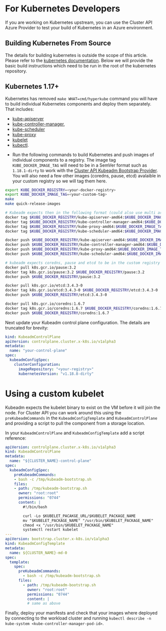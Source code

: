 # For Kubernetes Developers

If you are working on Kubernetes upstream, you can use the Cluster API Azure Provider to test your build of Kubernetes in an Azure environment.

## Building Kubernetes From Source

The details for building kubernetes is outside the scope of this article.  Please refer to the [kubernetes documentation](https://github.com/kubernetes/community/tree/master/contributors/devel).  Below we will provide the basic build instructions which need to be run in the root of the kubernetes repository.

## Kubernetes 1.17+

Kubernetes has removed `make WHAT=cmd/hyperkube` command you will have to build individual Kubernetes components and deploy them separately. That includes:

- [kube-apiserver](https://kubernetes.io/docs/reference/command-line-tools-reference/kube-apiserver/)
- [kube-controller-manager](https://kubernetes.io/docs/reference/command-line-tools-reference/kube-controller-manager/),
- [kube-scheduler](https://kubernetes.io/docs/reference/command-line-tools-reference/kube-scheduler/)
- [kube-proxy](https://kubernetes.io/docs/reference/command-line-tools-reference/kube-proxy/)
- [kubelet](https://kubernetes.io/docs/reference/command-line-tools-reference/kubelet/)
- [kubectl](https://kubernetes.io/docs/reference/kubectl/overview/).

* Run the following commands to build Kubernetes and push images of individual components to a registry.  The image tag `KUBE_DOCKER_IMAGE_TAG` will need to be in a SemVer format such as `1.18.1-dirty` to work with the [Cluster API Kubeadm Bootstrap Provider](https://github.com/kubernetes-sigs/cluster-api/tree/master/bootstrap/kubeadm).  You will also need a few other images (coredns, pause, etcd) avalaible in your custom registry so we will tag them here.

```bash
export KUBE_DOCKER_REGISTRY=<your-docker-registry>
export KUBE_DOCKER_IMAGE_TAG=<your-custom-tag>
make
make quick-release-images

# Kubeadm expects then in the following format (could also use multi arch manifest if needed)
docker tag $KUBE_DOCKER_REGISTRY/kube-apiserver-amd64:$KUBE_DOCKER_IMAGE_TAG $KUBE_DOCKER_REGISTRY/kube-apiserver:$KUBE_DOCKER_IMAGE_TAG
docker tag $KUBE_DOCKER_REGISTRY/kube-controller-manager-amd64:$KUBE_DOCKER_IMAGE_TAG $KUBE_DOCKER_REGISTRY/kube-controller-manager:$KUBE_DOCKER_IMAGE_TAG
docker tag $KUBE_DOCKER_REGISTRY/kube-proxy-amd64:$KUBE_DOCKER_IMAGE_TAG $KUBE_DOCKER_REGISTRY/kube-proxy:$KUBE_DOCKER_IMAGE_TAG
docker tag $KUBE_DOCKER_REGISTRY/kube-scheduler-amd64:$KUBE_DOCKER_IMAGE_TAG $KUBE_DOCKER_REGISTRY/kube-scheduler:$KUBE_DOCKER_IMAGE_TAG

docker push $KUBE_DOCKER_REGISTRY/kube-apiserver-amd64:$KUBE_DOCKER_IMAGE_TAG
docker push $KUBE_DOCKER_REGISTRY/kube-controller-manager-amd64:$KUBE_DOCKER_IMAGE_TAG
docker push $KUBE_DOCKER_REGISTRY/kube-proxy-amd64:$KUBE_DOCKER_IMAGE_TAG
docker push $KUBE_DOCKER_REGISTRY/kube-scheduler-amd64:$KUBE_DOCKER_IMAGE_TAG

# kubeadm expects coredns, pause and etcd to be in the custom registry
docker pull k8s.gcr.io/pause:3.2
docker tag k8s.gcr.io/pause:3.2 $KUBE_DOCKER_REGISTRY/pause:3.2
docker push $KUBE_DOCKER_REGISTRY/pause:3.2

docker pull k8s.gcr.io/etcd:3.4.3-0
docker tag k8s.gcr.io/etcd:3.4.3-0 $KUBE_DOCKER_REGISTRY/etcd:3.4.3-0
docker push $KUBE_DOCKER_REGISTRY/etcd:3.4.3-0

docker pull k8s.gcr.io/coredns:1.6.7
docker tag k8s.gcr.io/coredns:1.6.7 $KUBE_DOCKER_REGISTRY/coredns:1.6.7
docker push $KUBE_DOCKER_REGISTRY/coredns:1.6.7
```

Next update your Kubeadm control plane configuration.  The details are truncated for brevity:

```yaml
kind: KubeadmControlPlane
apiVersion: controlplane.cluster.x-k8s.io/v1alpha3
metadata:
  name: "your-control-plane"
spec:
  kubeadmConfigSpec:
    clusterConfiguration:
      imageRepository: "<your-registry>"
      kubernetesVersion: "v1.18.8-dirty"
```

# Using a custom kubelet

Kubeadm expects the kubelet binary to exist on the VM before it will join the node. For Cluster API you can work around this using the `preKubeadmCommands` in the `KubeadmConfigTemplate` and `KubeadmControlPlane` and providing a script to pull the component from a storage location.

In your `KubeadmControlPlane` and `KubeadmConfigTemplate` add a script reference:

```yaml
apiVersion: controlplane.cluster.x-k8s.io/v1alpha3
kind: KubeadmControlPlane
metadata:
  name: "${CLUSTER_NAME}-control-plane"
spec:
  kubeadmConfigSpec:
    preKubeadmCommands:
    - bash -c /tmp/kubeadm-bootstrap.sh
    files:
    - path: /tmp/kubeadm-bootstrap.sh
      owner: "root:root"
      permissions: "0744"
      content: |
        #!/bin/bash

        curl -Lo $KUBELET_PACAKGE_URL/$KUBELET_PACKAGE_NAME
        mv "$KUBELET_PACKAGE_NAME" "/usr/bin/$KUBELET_PACKAGE_NAME"
        chmod +x "/usr/bin/$KUBELET_PACKAGE_NAME"
        systemctl restart kubelet
---
apiVersion: bootstrap.cluster.x-k8s.io/v1alpha3
kind: KubeadmConfigTemplate
metadata:
  name: ${CLUSTER_NAME}-md-0
spec:
  template:
    spec:
      preKubeadmCommands:
        - bash -c /tmp/kubeadm-bootstrap.sh
      files:
        - path: /tmp/kubeadm-bootstrap.sh
          owner: "root:root"
          permissions: "0744"
          content: |
          # same as above
```


Finally, deploy your manifests and check that your images where deployed by connecting to the workload cluster and running `kubectl describe -n kube-system <kube-controller-manager-pod-id>`.
